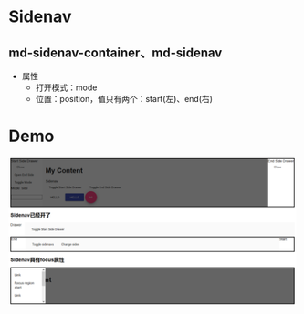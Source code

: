 # Sidenav
## md-sidenav-container、md-sidenav
* 属性
	* 打开模式：mode
	* 位置：position，值只有两个：start(左)、end(右)

# Demo
![Demo](Sidenav_demo.png)